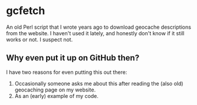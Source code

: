 gcfetch
=======

An old Perl script that I wrote years ago to download geocache descriptions from the website. I haven't used it lately, and honestly don't know if it still works or not. I suspect not.

Why even put it up on GitHub then?
----------------------------------

I have two reasons for even putting this out there:

1. Occasionally someone asks me about this after reading the (also old) geocaching page on my website.
2. As an (early) example of my code. 
